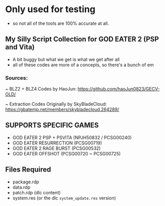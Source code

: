 # Only used for testing
- so not all of the tools are 100% accurate at all.

## My Silly Script Collection for GOD EATER 2 (PSP and Vita)
-  A bit buggy but what we get is what we get after all
- all of these codes are more of a concepts, so there's a bunch of em


### Sources:

~ BLZ2 + BLZ4 Codes by HaoJun: https://github.com/haoJun0823/GECV-OLD/

~ Extraction Codes Originally by SkyBladeCloud: https://gbatemp.net/members/skybladecloud.264289/

## SUPPORTS SPECIFIC GAMES
- GOD EATER 2 PSP + PSVITA (NPJH50832 / PCSG00240)
- GOD EATER RESURRECTION (PCSG00719)
- GOD EATER 2 RAGE BURST (PCSG00532)
- GOD EATER OFFSHOT (PCSG00720 ~ PCSG00725)


## Files Required
- package.rdp
- data.rdp
- patch.rdp (dlc content)
- system.res (or the dlc `system_update.res` version)